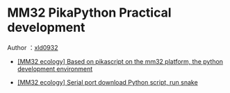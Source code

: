 # MM32 PikaPython Practical development

Author ：[xld0932](https://bbs.21ic.com/icview-3236202-1-1.html)

- [[MM32 ecology] Based on pikascript on the mm32 platform, the python development environment](https://bbs.21ic.com/icview-3232352-1-1.html) 

- [[MM32 ecology] Serial port download Python script, run snake](https://bbs.21ic.com/icview-3236202-1-1.html) 


